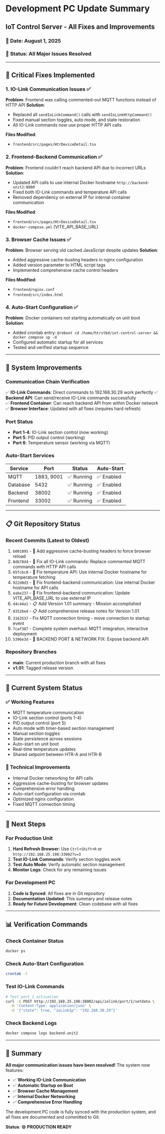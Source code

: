 # Development PC Update Summary
## IoT Control Server - All Fixes and Improvements

### 📅 **Date**: August 1, 2025
### 🎯 **Status**: All Major Issues Resolved

---

## 🔧 **Critical Fixes Implemented**

### 1. **IO-Link Communication Issues** ✅
**Problem**: Frontend was calling commented-out MQTT functions instead of HTTP API
**Solution**: 
- Replaced all `sendIoLinkCommand()` calls with `sendIoLinkHttpCommand()`
- Fixed manual section toggles, auto mode, and state restoration
- All IO-Link commands now use proper HTTP API calls

**Files Modified**:
- `frontend/src/pages/HtrDeviceDetail.tsx`

### 2. **Frontend-Backend Communication** ✅
**Problem**: Frontend couldn't reach backend API due to incorrect URLs
**Solution**:
- Updated API calls to use internal Docker hostname `http://backend-unit2:8000`
- Fixed both IO-Link commands and temperature API calls
- Removed dependency on external IP for internal container communication

**Files Modified**:
- `frontend/src/pages/HtrDeviceDetail.tsx`
- `docker-compose.yml` (VITE_API_BASE_URL)

### 3. **Browser Cache Issues** ✅
**Problem**: Browser serving old cached JavaScript despite updates
**Solution**:
- Added aggressive cache-busting headers in nginx configuration
- Added version parameter to HTML script tags
- Implemented comprehensive cache control headers

**Files Modified**:
- `frontend/nginx.conf`
- `frontend/src/index.html`

### 4. **Auto-Start Configuration** ✅
**Problem**: Docker containers not starting automatically on unit boot
**Solution**:
- Added crontab entry: `@reboot cd /home/htrstbd/iot-control-server && docker compose up -d`
- Configured automatic startup for all services
- Tested and verified startup sequence

---

## 🚀 **System Improvements**

### **Communication Chain Verification**
✅ **IO-Link Commands**: Direct commands to 192.168.30.29 work perfectly
✅ **Backend API**: Can send/receive IO-Link commands successfully  
✅ **Frontend Container**: Can reach backend API from within Docker network
✅ **Browser Interface**: Updated with all fixes (requires hard refresh)

### **Port Status**
- **Port 1-4**: IO-Link section control (now working)
- **Port 5**: PID output control (working)
- **Port 6**: Temperature sensor (working via MQTT)

### **Auto-Start Services**
| Service | Port | Status | Auto-Start |
|---------|------|--------|------------|
| MQTT | 1883, 9001 | ✅ Running | ✅ Enabled |
| Database | 5432 | ✅ Running | ✅ Enabled |
| Backend | 38002 | ✅ Running | ✅ Enabled |
| Frontend | 33002 | ✅ Running | ✅ Enabled |

---

## 📋 **Git Repository Status**

### **Recent Commits** (Latest to Oldest)
1. `b001895` - 🔧 Add aggressive cache-busting headers to force browser reload
2. `0db78d4` - 🔧 Fix all IO-Link commands: Replace commented MQTT commands with HTTP API calls
3. `65fcbc8` - 🔧 Fix temperature API: Use internal Docker hostname for temperature fetching
4. `922d0d3` - 🔧 Fix frontend-backend communication: Use internal Docker hostname for API calls
5. `eabe237` - 🔧 Fix frontend-backend communication: Update VITE_API_BASE_URL to use external IP
6. `d4c44a1` - 📋 Add Version 1.01 summary - Mission accomplished
7. `03526ed` - 📋 Add comprehensive release notes for Version 1.01
8. `3163537` - Fix MQTT connection timing - move connection to startup event
9. `7caf387` - Complete system overhaul: MQTT integration, interactive deployment
10. `5396e3d` - 🔧 BACKEND PORT & NETWORK FIX: Expose backend API

### **Repository Branches**
- **main**: Current production branch with all fixes
- **v1.01**: Tagged release version

---

## 🎯 **Current System Status**

### **✅ Working Features**
- MQTT temperature communication
- IO-Link section control (ports 1-4)
- PID output control (port 5)
- Auto mode with timer-based section management
- Manual section toggles
- State persistence across sessions
- Auto-start on unit boot
- Real-time temperature updates
- Shared setpoint between HTR-A and HTR-B

### **🔧 Technical Improvements**
- Internal Docker networking for API calls
- Aggressive cache-busting for browser updates
- Comprehensive error handling
- Auto-start configuration via crontab
- Optimized nginx configuration
- Fixed MQTT connection timing

---

## 🚀 **Next Steps**

### **For Production Unit**
1. **Hard Refresh Browser**: Use `Ctrl+Shift+R` or `http://192.168.25.198:33002?v=3`
2. **Test IO-Link Commands**: Verify section toggles work
3. **Test Auto Mode**: Verify automatic section management
4. **Monitor Logs**: Check for any remaining issues

### **For Development PC**
1. **Code is Synced**: All fixes are in Git repository
2. **Documentation Updated**: This summary and release notes
3. **Ready for Future Development**: Clean codebase with all fixes

---

## 📊 **Verification Commands**

### **Check Container Status**
```bash
docker ps
```

### **Check Auto-Start Configuration**
```bash
crontab -l
```

### **Test IO-Link Commands**
```bash
# Test port 1 activation
curl -X POST http://192.168.25.198:38002/api/iolink/port/1/setdata \
  -H 'Content-Type: application/json' \
  -d '{"state": true, "ioLinkIp": "192.168.30.29"}'
```

### **Check Backend Logs**
```bash
docker compose logs backend-unit2
```

---

## 🎉 **Summary**

**All major communication issues have been resolved!** The system now features:

- ✅ **Working IO-Link Communication**
- ✅ **Automatic Startup on Boot**
- ✅ **Browser Cache Management**
- ✅ **Internal Docker Networking**
- ✅ **Comprehensive Error Handling**

The development PC code is fully synced with the production system, and all fixes are documented and committed to Git.

**Status**: 🟢 **PRODUCTION READY** 